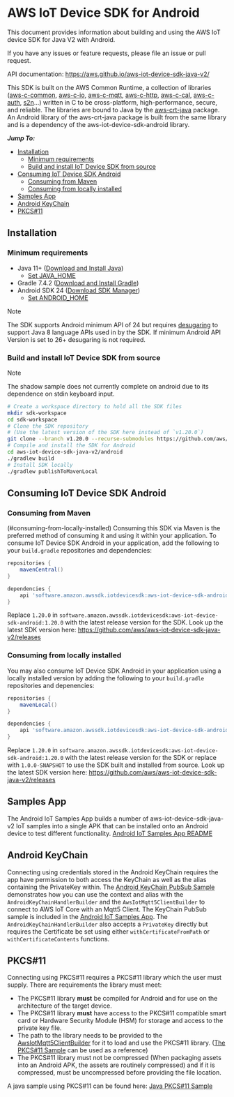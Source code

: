 # AWS IoT Device SDK for Android

This document provides information about building and using the AWS IoT device SDK for Java V2 with Android.

If you have any issues or feature requests, please file an issue or pull request.

API documentation: https://aws.github.io/aws-iot-device-sdk-java-v2/

This SDK is built on the AWS Common Runtime, a collection of libraries
([aws-c-common](https://github.com/awslabs/aws-c-common),
[aws-c-io](https://github.com/awslabs/aws-c-io),
[aws-c-mqtt](https://github.com/awslabs/aws-c-mqtt),
[aws-c-http](https://github.com/awslabs/aws-c-http),
[aws-c-cal](https://github.com/awslabs/aws-c-cal),
[aws-c-auth](https://github.com/awslabs/aws-c-auth),
[s2n](https://github.com/awslabs/s2n)...) written in C to be
cross-platform, high-performance, secure, and reliable. The libraries are bound
to Java by the [aws-crt-java](https://github.com/awslabs/aws-crt-java) package.
An Android library of the aws-crt-java package is built from the same library and is
a dependency of the aws-iot-device-sdk-android library.

*__Jump To:__*

* [Installation](#installation)
  * [Minimum requirements](#minimum-requirements)
  * [Build and install IoT Device SDK from source](#build-and-install-iot-device-sdk-from-source)
* [Consuming IoT Device SDK Android](#consuming-from-locally-installed)
  * [Consuming from Maven](#consuming-from-maven)
  * [Consuming from locally installed](#consuming-from-locally-installed)
* [Samples App](#samples-app)
* [Android KeyChain](#android-keychain)
* [PKCS#11](#pkcs11)

## Installation

### Minimum requirements
* Java 11+ ([Download and Install Java](https://www.java.com/en/download/help/download_options.html))
  * [Set JAVA_HOME](./PREREQUISITES.md#set-java_home)
* Gradle 7.4.2 ([Download and Install Gradle](https://gradle.org/install/))
* Android SDK 24 ([Download SDK Manager](https://developer.android.com/tools/releases/platform-tools#downloads))
  * [Set ANDROID_HOME](./PREREQUISITES.md#set-android_home)

> [!NOTE]
> The SDK supports Android minimum API of 24 but requires [desugaring](https://developer.android.com/studio/write/java8-support#library-desugaring) to support Java 8 language APIs used in by the SDK. If minimum Android API Version is set to 26+ desugaring is not required.

### Build and install IoT Device SDK from source
> [!NOTE]
> The shadow sample does not currently complete on android due to its dependence on stdin keyboard input.

``` sh
# Create a workspace directory to hold all the SDK files
mkdir sdk-workspace
cd sdk-workspace
# Clone the SDK repository
# (Use the latest version of the SDK here instead of `v1.20.0`)
git clone --branch v1.20.0 --recurse-submodules https://github.com/aws/aws-iot-device-sdk-java-v2.git
# Compile and install the SDK for Android
cd aws-iot-device-sdk-java-v2/android
./gradlew build
# Install SDK locally
./gradlew publishToMavenLocal
```

## Consuming IoT Device SDK Android

### Consuming from Maven
(#consuming-from-locally-installed)
Consuming this SDK via Maven is the preferred method of consuming it and using it within your application. To consume
IoT Device SDK Android in your application, add the following to your `build.gradle` repositories and dependencies:

``` groovy
repositories {
    mavenCentral()
}

dependencies {
    api 'software.amazon.awssdk.iotdevicesdk:aws-iot-device-sdk-android:1.20.0'
}
```
Replace `1.20.0` in `software.amazon.awssdk.iotdevicesdk:aws-iot-device-sdk-android:1.20.0` with the latest release version for the SDK.
Look up the latest SDK version here: https://github.com/aws/aws-iot-device-sdk-java-v2/releases

### Consuming from locally installed
You may also consume IoT Device SDK Android in your application using a locally installed version by adding the
following to your `build.gradle` repositories and depenencies:
``` groovy
repositories {
    mavenLocal()
}

dependencies {
    api 'software.amazon.awssdk.iotdevicesdk:aws-iot-device-sdk-android:1.20.0'
}
```
Replace `1.20.0` in `software.amazon.awssdk.iotdevicesdk:aws-iot-device-sdk-android:1.20.0` with the latest release version for the SDK
or replace with `1.0.0-SNAPSHOT` to use the SDK built and installed from source.
Look up the latest SDK version here: https://github.com/aws/aws-iot-device-sdk-java-v2/releases

## Samples App
The Android IoT Samples App builds a number of aws-iot-device-sdk-java-v2 IoT samples into a single APK that can be installed onto an Android device to test different functionality.
[Android IoT Samples App README](../samples/Android/README.md)

## Android KeyChain
Connecting using credentials stored in the Android KeyChain requires the app have permission to both access the KeyChain as well as the alias containing the PrivateKey within. The [Android KeyChain PubSub Sample](../samples/Android/AndroidKeyChainPubSub/README.md) demonstrates how you can use the context and alias with the `AndroidKeyChainHandlerBuilder` and the `AwsIotMqtt5ClientBuilder` to connect to AWS IoT Core with an Mqtt5 Client. The KeyChain PubSub sample is included in the [Android IoT Samples App](../samples/Android/README.md). The `AndroidKeyChainHandlerBuilder` also accepts a `PrivateKey` directly but requires the Certificate be set using either `withCertificateFromPath` or `withCertificateContents` functions.

## PKCS#11
Connecting using PKCS#11 requires a PKCS#11 library which the user must supply. There are requirements the library must meet:
* The PKCS#11 library **must** be compiled for Android and for use on the architecture of the target device.
* The PKCS#11 library **must** have access to the PKCS#11 compatible smart card or Hardware Security Module (HSM) for storage and access to the private key file.
* The path to the library needs to be provided to the [AwsIotMqtt5ClientBuilder](https://github.com/aws/aws-iot-device-sdk-java-v2/blob/92e9ff7dff1cdb191b16c8e52710cc731df04c08/sdk/src/main/java/software/amazon/awssdk/iot/AwsIotMqtt5ClientBuilder.java#L109C24-L109C24) for it to load and use the PKCS#11 library. ([The PKCS#11 Sample](../samples/Pkcs11Connect/README.md) can be used as a reference)
* The PKCS#11 library must not be compressed (When packaging assets into an Android APK, the assets are routinely compressed) and if it is compressed, must be uncompressed before providing the file location.

A java sample using PKCS#11 can be found here: [Java PKCS#11 Sample](../samples/Pkcs11Connect/README.md)
